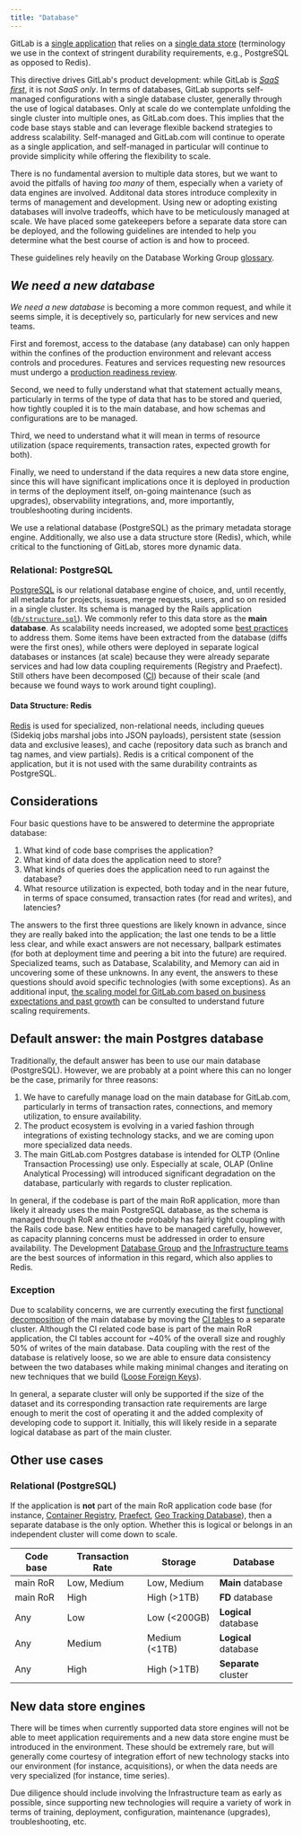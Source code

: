```yaml
---
title: "Database"
---
```


GitLab is a [single application](/handbook/product/categories/gitlab-the-product/single-application/) that relies on a [single data store](/handbook/product/categories/gitlab-the-product/single-application/#single-data-store) (terminology we use in the context of stringent durability requirements, e.g., PostgreSQL as opposed to Redis).

This directive drives GitLab's product development: while GitLab is [*SaaS first*](https://about.gitlab.com/direction/#product-strategy), it is not *SaaS only*. In terms of databases, GitLab supports self-managed configurations with a single database cluster, generally through the use of logical databases. Only at scale do we contemplate unfolding the single cluster into multiple ones, as GitLab.com does. This implies that the code base stays stable and can leverage flexible backend strategies to address scalability. Self-managed and GitLab.com will continue to operate as a single application, and self-managed in particular will continue to provide simplicity while offering the flexibility to scale.

There is no fundamental aversion to multiple data stores, but we want to avoid the pitfalls of having *too many* of them, especially when a variety of data engines are involved. Additonal data stores introduce complexity in terms of management and development. Using new or adopting existing databases will involve tradeoffs, which have to be meticulously managed at scale. We have placed some gatekeepers before a separate data store can be deployed, and the following guidelines are intended to help you determine what the best course of action is and how to proceed.

These guidelines rely heavily on the Database Working Group [glossary](/handbook/company/working-groups/database-scalability/#glossary).

## *We need a new database*

*We need a new database* is becoming a more common request, and while it seems simple, it is deceptively so, particularly for new services and new teams.

First and foremost, access to the database (any database) can only happen within the confines of the production environment and relevant access controls and procedures. Features and services requesting new resources must undergo a [production readiness review](/handbook/engineering/infrastructure/production/readiness/).

Second, we need to fully understand what that statement actually means, particularly in terms of the type of data that has to be stored and queried, how tightly coupled it is to the main database, and how schemas and configurations are to be managed.

Third, we need to understand what it will mean in terms of resource utilization (space requirements, transaction rates, expected growth for both).

Finally, we need to understand if the data requires a new data store engine, since this will have significant implications once it is deployed in production in terms of the deployment itself, on-going maintenance (such as upgrades), observability integrations, and, more importantly, troubleshooting during incidents.

We use a relational database (PostgreSQL) as the primary metadata storage engine. Additionally, we also use a data structure store (Redis), which, while critical to the functioning of GitLab, stores more dynamic data.

### Relational: PostgreSQL

[PostgreSQL](https://docs.gitlab.com/ee/development/scalability.html#postgresql) is our relational database engine of choice, and, until recently, all metadata for projects, issues, merge requests, users, and so on resided in a single cluster. Its schema is managed by the Rails application ([`db/structure.sql`](https://gitlab.com/gitlab-org/gitlab/-/blob/master/db/structure.sql)). We commonly refer to this data store as the **main database**. As scalability needs increased, we adopted some [best practices](/handbook/engineering/architecture/practice/scalability/) to address them. Some items have been extracted from the database (diffs were the first ones), while others were deployed in separate logical databases or instances (at scale) because they were already separate services and had low data coupling requirements (Registry and Praefect). Still others have been decomposed ([CI](https://gitlab.com/groups/gitlab-org/-/epics/6168)) because of their scale (and because we found ways to work around tight coupling).

#### Data Structure: Redis

[Redis](https://docs.gitlab.com/ee/development/scalability.html#redis) is used for specialized, non-relational needs, including queues (Sidekiq jobs marshal jobs into JSON payloads), persistent state (session data and exclusive leases), and cache (repository data such as branch and tag names, and view partials). Redis is a critical component of the application, but it is not used with the same durability contraints as PostgreSQL.

## Considerations

Four basic questions have to be answered to determine the appropriate database:

1. What kind of code base comprises the application?
1. What kind of data does the application need to store?
1. What kinds of queries does the application need to run against the database?
1. What resource utilization is expected, both today and in the near future, in terms of space consumed, transaction rates (for read and writes), and latencies?

The answers to the first three questions are likely known in advance, since they are really baked into the application; the last one tends to be a little less clear, and while exact answers are not necessary, ballpark estimates (for both at deployment time and peering a bit into the future) are required.  Specialized teams, such as Database, Scalability, and Memory can aid in uncovering some of these unknowns. In any event, the answers to these questions should avoid specific technologies (with some exceptions). As an additional input, [the scaling model for GitLab.com based on business expectations and past growth](https://internal.gitlab.com/handbook/product/investment/scaling-model/) can be consulted to understand future scaling requirements.

## Default answer: the main Postgres database

Traditionally, the default answer has been to use our main database (PostgreSQL). However, we are probably at a point where this can no longer be the case, primarily for three reasons:

1. We have to carefully manage load on the main database for GitLab.com, particularly in terms of transaction rates, connections, and memory utilization, to ensure availability.
1. The product ecosystem is evolving in a varied fashion through integrations of existing technology stacks, and we are coming upon more specialized data needs.
1. The main GitLab.com Postgres database is intended for OLTP (Online Transaction Processing) use only. Especially at scale, OLAP (Online Analytical Processing) will introduced significant degradation on the database, particularly with regards to cluster replication.

In general, if the codebase is part of the main RoR application, more than likely it already uses the main PostgreSQL database, as the schema is managed through RoR and the code probably has fairly tight coupling with the Rails code base. New entities have to be managed carefully, however, as capacity planning concerns must be addressed in order to ensure availability. The Development [Database Group](/handbook/engineering/infrastructure-platforms/data-access/database-framework/) and [the Infrastructure teams](/handbook/engineering/infrastructure/team) are the best sources of information in this regard, which also applies to Redis.

### Exception

Due to scalability concerns, we are currently executing the first [functional decomposition](https://gitlab.com/groups/gitlab-org/-/epics/6168) of the main database by moving the [CI tables](https://gitlab.com/groups/gitlab-org/-/epics/6167) to a separate cluster. Although the CI related code base is part of the main RoR application, the CI tables account for \~40% of the overall size and roughly 50% of writes of the main database. Data coupling with the rest of the database is relatively loose, so we are able to ensure data consistency between the two databases while making minimal changes and iterating on new techniques that we build ([Loose Foreign Keys](https://docs.gitlab.com/ee/development/database/loose_foreign_keys.html)).

In general, a separate cluster will only be supported if the size of the dataset and its corresponding transaction rate requirements are large enough to merit the cost of operating it and the added complexity of developing code to support it. Initially, this will likely reside in a separate logical database as part of the main cluster.

## Other use cases

### Relational (PostgreSQL)

If the application is **not** part of the main RoR application code base (for instance, [Container Registry](https://gitlab.com/gitlab-org/container-registry), [Praefect](https://gitlab.com/gitlab-org/gitaly), [Geo Tracking Database](https://docs.gitlab.com/ee/administration/geo/#geo-tracking-database)), then a separate database is the only option. Whether this is logical or belongs in an independent cluster will come down to scale.

| Code base | Transaction Rate | Storage       | Database             |
| --------- | ---------------- | ------------- | -------------------- |
| main RoR  | Low, Medium      | Low, Medium   | **Main** database    |
| main RoR  | High             | High (>1TB)   | **FD** database      |
| Any       | Low              | Low (<200GB)  | **Logical** database |
| Any       | Medium           | Medium (<1TB) | **Logical** database |
| Any       | High             | High (>1TB)   | **Separate** cluster |

## New data store engines

There will be times when currently supported data store engines will not be able to meet application requirements and a new data store engine must be introduced in the environment. These should be extremely rare, but will generally come courtesy of integration effort of new technology stacks into our environment (for instance, acquisitions), or when the data needs are very specialized (for instance, time series).

Due diligence should include involving the Infrastructure team as early as possible, since supporting new technologies will require a variety of work in terms of training, deployment, configuration, maintenance (upgrades), troubleshooting, etc.
